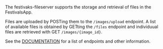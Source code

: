 The festivaks-fileserver supports the storage and retrieval of files in the FestivalsApp. 

Files are uploaded by POSTing them to the `/images/upload` endpoint. A list of available files is obtained by GETting the `/files` endpoint and  individuual files are retrieved with GET `/images/{image_id}`.

See the [DOCUMENTATION](https://github.com/BramVan-Oosterhout/festivals-docker/blob/main/festivals-fileserver/DOCUMENTATION.md) for a list of endpoints and other information.